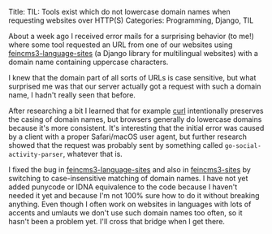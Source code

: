 Title: TIL: Tools exist which do not lowercase domain names when requesting websites over HTTP(S)
Categories: Programming, Django, TIL

About a week ago I received error mails for a surprising behavior (to me!)
where some tool requested an URL from one of our websites using
[feincms3-language-sites](https://github.com/feincms/feincms3-language-sites/)
(a Django library for multilingual websites) with a domain name containing
uppercase characters.

I knew that the domain part of all sorts of URLs is case sensitive, but what
surprised me was that our server actually got a request with such a domain
name, I hadn't really seen that before.

After researching a bit I learned that for example [curl](https://curl.se/)
intentionally preserves the casing of domain names, but browsers generally do
lowercase domains because it's more consistent. It's interesting that the
initial error was caused by a client with a proper Safari/macOS user agent, but
further research showed that the request was probably sent by something called
`go-social-activity-parser`, whatever that is.

I fixed the bug in
[feincms3-language-sites](https://github.com/feincms/feincms3-language-sites/)
and also in [feincms3-sites](https://github.com/feincms/feincms3-sites/) by
switching to case-insensitive matching of domain names. I have not yet added
punycode or IDNA equivalence to the code because I haven't needed it yet and
because I'm not 100% sure how to do it without breaking anything. Even though I
often work on websites in languages with lots of accents and umlauts we don't
use such domain names too often, so it hasn't been a problem yet. I'll cross
that bridge when I get there.
